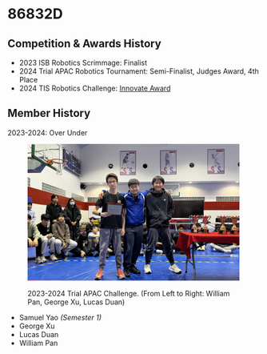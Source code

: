 # 86832D

## Competition & Awards History

* 2023 ISB Robotics Scrimmage: Finalist
* 2024 Trial APAC Robotics Tournament: Semi-Finalist, Judges Award, 4th Place
* 2024 TIS Robotics Challenge: [Innovate Award](https://www.robotevents.com/robot-competitions/vex-robotics-competition/RE-VRC-23-2772.html#awards)

## Member History

2023-2024: Over Under

<figure><img src="../../.gitbook/assets/IMG_6310(20240422-224633).JPG" alt="" width="563"><figcaption><p>2023-2024 Trial APAC Challenge. (From Left to Right: William Pan, George Xu, Lucas Duan)</p></figcaption></figure>

* Samuel Yao _(Semester 1)_
* George Xu
* Lucas Duan
* William Pan

